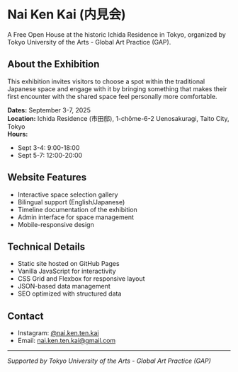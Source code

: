 # Nai Ken Kai (内見会)

A Free Open House at the historic Ichida Residence in Tokyo, organized by Tokyo University of the Arts - Global Art Practice (GAP).

## About the Exhibition

This exhibition invites visitors to choose a spot within the traditional Japanese space and engage with it by bringing something that makes their first encounter with the shared space feel personally more comfortable.

**Dates:** September 3-7, 2025  
**Location:** Ichida Residence (市田邸), 1-chōme-6-2 Uenosakuragi, Taito City, Tokyo  
**Hours:** 
- Sept 3-4: 9:00-18:00
- Sept 5-7: 12:00-20:00

## Website Features

- Interactive space selection gallery
- Bilingual support (English/Japanese)
- Timeline documentation of the exhibition
- Admin interface for space management
- Mobile-responsive design

## Technical Details

- Static site hosted on GitHub Pages
- Vanilla JavaScript for interactivity
- CSS Grid and Flexbox for responsive layout
- JSON-based data management
- SEO optimized with structured data

## Contact

- Instagram: [@nai.ken.ten.kai](https://www.instagram.com/nai.ken.ten.kai/)
- Email: nai.ken.ten.kai@gmail.com

---

*Supported by Tokyo University of the Arts - Global Art Practice (GAP)*
